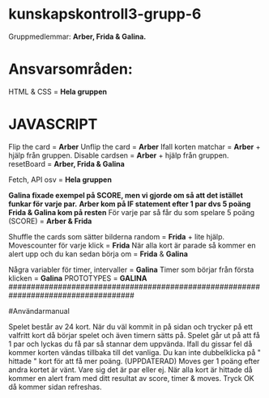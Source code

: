 # kunskapskontroll3-grupp-6




Gruppmedlemmar: **Arber, Frida & Galina.**

# Ansvarsområden:

HTML & CSS = **Hela gruppen**

# JAVASCRIPT

Flip the card = **Arber**
Unflip the card = **Arber**
Ifall korten matchar = **Arber** + hjälp från gruppen.
Disable cardsen = **Arber** + hjälp från gruppen.
resetBoard = **Arber, Frida & Galina**

Fetch, API osv = **Hela gruppen**

**Galina fixade exempel på SCORE, men vi gjorde om så att det istället funkar för varje par.**
**Arber kom på IF statement efter 1 par dvs 5 poäng**
**Frida & Galina kom på resten**
För varje par så får du som spelare 5 poäng (SCORE) = **Arber & Frida**

Shuffle the cards som sätter bilderna random = **Frida** + lite hjälp.
Movescounter för varje klick = **Frida**
När alla kort är parade så kommer en alert upp och du kan sedan börja om = **Frida** & **Galina**

Några variabler för timer, intervaller = **Galina**
Timer som börjar från första klicken = **Galina**
PROTOTYPES = **GALINA**
####################################################################################

#Användarmanual

Spelet består av 24 kort.
När du väl kommit in på sidan och trycker på ett valfritt kort då börjar spelet och även timern sätts på.
Spelet går ut på att få 1 par och lyckas du få par så stannar dem uppvända.
Ifall du gissar fel då kommer korten vändas tillbaka till det vanliga.
Du kan inte dubbelklicka på " hittade " kort för att få mer poäng. (UPPDATERAD)
Moves ger 1 poäng efter andra kortet är vänt. Vare sig det är par eller ej.
När alla kort är hittade då kommer en alert fram med ditt resultat av score, timer & moves. Tryck OK då kommer sidan refreshas.